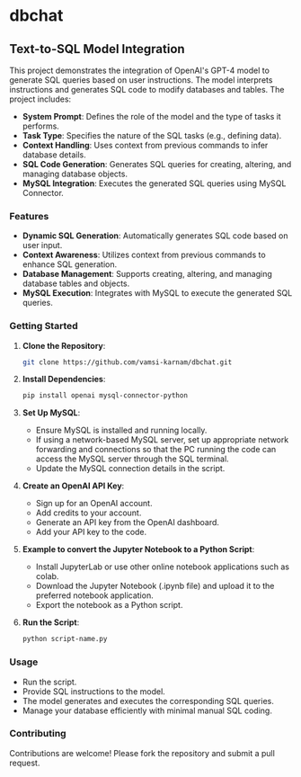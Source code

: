 # dbchat

## Text-to-SQL Model Integration

This project demonstrates the integration of OpenAI's GPT-4 model to generate SQL queries based on user instructions. The model interprets instructions and generates SQL code to modify databases and tables. The project includes:

- **System Prompt**: Defines the role of the model and the type of tasks it performs.
- **Task Type**: Specifies the nature of the SQL tasks (e.g., defining data).
- **Context Handling**: Uses context from previous commands to infer database details.
- **SQL Code Generation**: Generates SQL queries for creating, altering, and managing database objects.
- **MySQL Integration**: Executes the generated SQL queries using MySQL Connector.

### Features

- **Dynamic SQL Generation**: Automatically generates SQL code based on user input.
- **Context Awareness**: Utilizes context from previous commands to enhance SQL generation.
- **Database Management**: Supports creating, altering, and managing database tables and objects.
- **MySQL Execution**: Integrates with MySQL to execute the generated SQL queries.

### Getting Started

1. **Clone the Repository**:
   ```bash
   git clone https://github.com/vamsi-karnam/dbchat.git
   ```
2. **Install Dependencies**:
   ```bash
   pip install openai mysql-connector-python
   ```
3. **Set Up MySQL**:
   - Ensure MySQL is installed and running locally.
   - If using a network-based MySQL server, set up appropriate network forwarding and connections so that the PC running the code can access the MySQL server through the SQL terminal.
   - Update the MySQL connection details in the script.

4. **Create an OpenAI API Key**:
   - Sign up for an OpenAI account.
   - Add credits to your account.
   - Generate an API key from the OpenAI dashboard.
   - Add your API key to the code.

5. **Example to convert the Jupyter Notebook to a Python Script**:
   - Install JupyterLab or use other online notebook applications such as colab.
   - Download the Jupyter Notebook (.ipynb file) and upload it to the preferred notebook application.
   - Export the notebook as a Python script.

7. **Run the Script**:
   ```bash
   python script-name.py
   ```

### Usage

- Run the script.
- Provide SQL instructions to the model.
- The model generates and executes the corresponding SQL queries.
- Manage your database efficiently with minimal manual SQL coding.

### Contributing

Contributions are welcome! Please fork the repository and submit a pull request.
